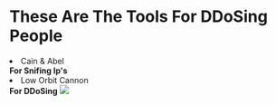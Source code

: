 <h1><b>These Are The Tools For DDoSing People</b></h1>
<li>Cain & Abel</li><b>For Snifing Ip's</b>
<li>Low Orbit Cannon</li><b>For DDoSing</b>
<img src="https://upload.wikimedia.org/wikipedia/commons/4/45/LOIC-0.png">
